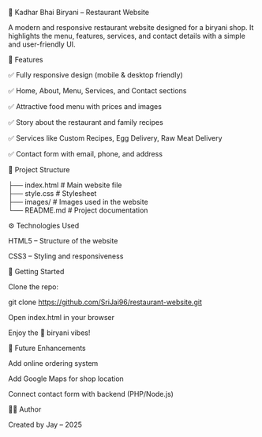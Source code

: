 🍴 Kadhar Bhai Biryani – Restaurant Website

A modern and responsive restaurant website designed for a biryani shop.
It highlights the menu, features, services, and contact details with a simple and user-friendly UI.

🌟 Features

✅ Fully responsive design (mobile & desktop friendly)

✅ Home, About, Menu, Services, and Contact sections

✅ Attractive food menu with prices and images

✅ Story about the restaurant and family recipes

✅ Services like Custom Recipes, Egg Delivery, Raw Meat Delivery

✅ Contact form with email, phone, and address

📂 Project Structure

├── index.html       # Main website file  
├── style.css        # Stylesheet  
├── images/          # Images used in the website  
└── README.md        # Project documentation  


⚙️ Technologies Used

HTML5 – Structure of the website

CSS3 – Styling and responsiveness

🚀 Getting Started

Clone the repo:

git clone https://github.com/SriJai96/restaurant-website.git


Open index.html in your browser

Enjoy the 🍛 biryani vibes!

📌 Future Enhancements

Add online ordering system

Add Google Maps for shop location

Connect contact form with backend (PHP/Node.js)

👨‍💻 Author

Created by Jay – 2025
